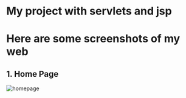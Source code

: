 # My project with servlets and jsp

# Here are some screenshots of my web 
## 1. Home Page
![homepage](https://user-images.githubusercontent.com/30508489/41823554-9c03f098-7801-11e8-8fa6-9d950b51c6a4.png)
